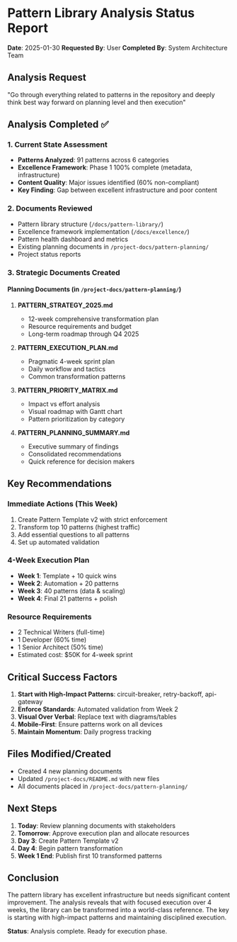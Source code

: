 # Pattern Library Analysis Status Report
**Date**: 2025-01-30
**Requested By**: User
**Completed By**: System Architecture Team

## Analysis Request
"Go through everything related to patterns in the repository and deeply think best way forward on planning level and then execution"

## Analysis Completed ✅

### 1. Current State Assessment
- **Patterns Analyzed**: 91 patterns across 6 categories
- **Excellence Framework**: Phase 1 100% complete (metadata, infrastructure)
- **Content Quality**: Major issues identified (60% non-compliant)
- **Key Finding**: Gap between excellent infrastructure and poor content

### 2. Documents Reviewed
- Pattern library structure (`/docs/pattern-library/`)
- Excellence framework implementation (`/docs/excellence/`)
- Pattern health dashboard and metrics
- Existing planning documents in `/project-docs/pattern-planning/`
- Project status reports

### 3. Strategic Documents Created

#### Planning Documents (in `/project-docs/pattern-planning/`)
1. **PATTERN_STRATEGY_2025.md**
   - 12-week comprehensive transformation plan
   - Resource requirements and budget
   - Long-term roadmap through Q4 2025

2. **PATTERN_EXECUTION_PLAN.md**
   - Pragmatic 4-week sprint plan
   - Daily workflow and tactics
   - Common transformation patterns

3. **PATTERN_PRIORITY_MATRIX.md**
   - Impact vs effort analysis
   - Visual roadmap with Gantt chart
   - Pattern prioritization by category

4. **PATTERN_PLANNING_SUMMARY.md**
   - Executive summary of findings
   - Consolidated recommendations
   - Quick reference for decision makers

## Key Recommendations

### Immediate Actions (This Week)
1. Create Pattern Template v2 with strict enforcement
2. Transform top 10 patterns (highest traffic)
3. Add essential questions to all patterns
4. Set up automated validation

### 4-Week Execution Plan
- **Week 1**: Template + 10 quick wins
- **Week 2**: Automation + 20 patterns
- **Week 3**: 40 patterns (data & scaling)
- **Week 4**: Final 21 patterns + polish

### Resource Requirements
- 2 Technical Writers (full-time)
- 1 Developer (60% time)
- 1 Senior Architect (50% time)
- Estimated cost: $50K for 4-week sprint

## Critical Success Factors

1. **Start with High-Impact Patterns**: circuit-breaker, retry-backoff, api-gateway
2. **Enforce Standards**: Automated validation from Week 2
3. **Visual Over Verbal**: Replace text with diagrams/tables
4. **Mobile-First**: Ensure patterns work on all devices
5. **Maintain Momentum**: Daily progress tracking

## Files Modified/Created
- Created 4 new planning documents
- Updated `/project-docs/README.md` with new files
- All documents placed in `/project-docs/pattern-planning/`

## Next Steps
1. **Today**: Review planning documents with stakeholders
2. **Tomorrow**: Approve execution plan and allocate resources
3. **Day 3**: Create Pattern Template v2
4. **Day 4**: Begin pattern transformation
5. **Week 1 End**: Publish first 10 transformed patterns

## Conclusion
The pattern library has excellent infrastructure but needs significant content improvement. The analysis reveals that with focused execution over 4 weeks, the library can be transformed into a world-class reference. The key is starting with high-impact patterns and maintaining disciplined execution.

**Status**: Analysis complete. Ready for execution phase.